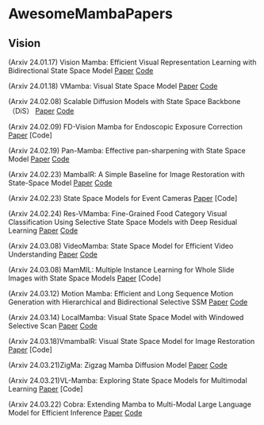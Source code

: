 # AwesomeMambaPapers

## Vision
(Arxiv 24.01.17) Vision Mamba: Efficient Visual Representation Learning with Bidirectional State Space Model [Paper](https://arxiv.org/abs/2401.09417) [Code](https://github.com/hustvl/Vim)

(Arxiv 24.01.18) VMamba: Visual State Space Model [Paper](https://arxiv.org/abs/2401.10166) [Code](https://github.com/MzeroMiko/VMamba)

(Arxiv 24.02.08) Scalable Diffusion Models with State Space Backbone （DiS） [Paper](https://arxiv.org/abs/2402.05608)  [Code](https://github.com/feizc/DiS)

(Arxiv 24.02.09) FD-Vision Mamba for Endoscopic Exposure Correction [Paper](https://arxiv.org/abs/2402.06378) [Code]

(Arxiv 24.02.19) Pan-Mamba: Effective pan-sharpening with State Space Model [Paper](https://arxiv.org/abs/2402.12192) [Code](https://github.com/alexhe101/Pan-Mamba)

(Arxiv 24.02.23) MambaIR: A Simple Baseline for Image Restoration with State-Space Model [Paper](https://arxiv.org/abs/2402.15648) [Code](https://github.com/csguoh/MambaIR)

(Arxiv 24.02.23) State Space Models for Event Cameras [Paper](https://arxiv.org/abs/2402.15584) [Code]

(Arxiv 24.02.24) Res-VMamba: Fine-Grained Food Category Visual Classification Using Selective State Space Models with Deep Residual Learning [Paper](https://arxiv.org/abs/2402.15761) [Code](https://github.com/ChiShengChen/ResVMamba)

(Arxiv 24.03.08) VideoMamba: State Space Model for Efficient Video Understanding [Paper](https://arxiv.org/abs/2403.06977) [Code](https://github.com/OpenGVLab/VideoMamba)

(Arxiv 24.03.08) MamMIL: Multiple Instance Learning for Whole Slide Images with State Space Models [Paper](https://arxiv.org/abs/2403.05160) [Code]

(Arxiv 24.03.12) Motion Mamba: Efficient and Long Sequence Motion Generation with Hierarchical and Bidirectional Selective SSM [Paper](https://arxiv.org/abs/2403.07487) [Code](https://github.com/steve-zeyu-zhang/MotionMamba/)

(Arxiv 24.03.14) LocalMamba: Visual State Space Model with Windowed Selective Scan [Paper](https://arxiv.org/abs/2403.09338) [Code](https://github.com/hunto/LocalMamba)

(Arxiv 24.03.18)VmambaIR: Visual State Space Model for Image Restoration [Paper](https://arxiv.org/abs/2403.11423) [Code]

(Arxiv 24.03.21)ZigMa: Zigzag Mamba Diffusion Model [Paper](https://arxiv.org/abs/2403.13802) [Code](https://taohu.me/zigma/)

(Arxiv 24.03.21)VL-Mamba: Exploring State Space Models for Multimodal Learning [Paper](https://arxiv.org/abs/2403.13600) [Code]

(Arxiv 24.03.22) Cobra: Extending Mamba to Multi-Modal Large Language Model for Efficient Inference [Paper](https://arxiv.org/abs/2403.14520) [Code](https://sites.google.com/view/cobravlm)
